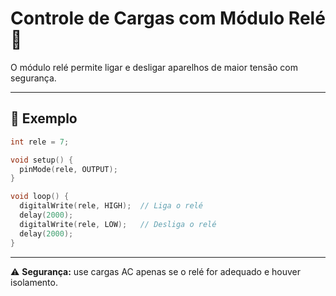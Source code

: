 # Controle de Cargas com Módulo Relé 🔌

O módulo relé permite ligar e desligar aparelhos de maior tensão com segurança.

---

## 🧪 Exemplo

```cpp
int rele = 7;

void setup() {
  pinMode(rele, OUTPUT);
}

void loop() {
  digitalWrite(rele, HIGH);  // Liga o relé
  delay(2000);
  digitalWrite(rele, LOW);   // Desliga o relé
  delay(2000);
}
```

---

⚠️ **Segurança:** use cargas AC apenas se o relé for adequado e houver isolamento.